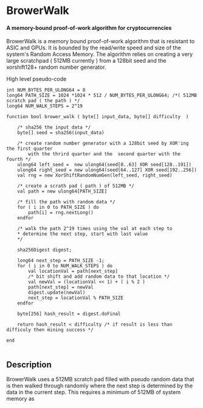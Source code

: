# BrowerWalk
#### A memory-bound proof-of-work algorithm for cryptocurrencies

BrowerWalk is a memory bound proof-of-work algorithm that is resistant to ASIC and GPUs.  It is bounded by the read/write speed and size of the system's Random Access Memory.  The algorithm relies on creating a very large scratchpad ( 512MB currently ) from a 128bit seed and the xorshift128+ random number generator. 

High level pseudo-code

````
int NUM_BYTES_PER_ULONG64 = 8
long64 PATH_SIZE = 1024 *1024 * 512 / NUM_BYTES_PER_ULONG64; /*( 512MB scratch pad ( the path ) */
long64 NUM_WALK_STEPS = 2^19

function bool brower_walk ( byte[] input_data, byte[] difficulty  )

	/* sha256 the input data */
	byte[] seed = sha256(input_data)
	
	/* create random number generator with a 128bit seed by XOR'ing the first quarter 
	    with the thrird quarter and the  second quarter with the fourth */
	ulong64 left_seed =  new ulong64(seed[0..63] XOR seed[128..191])
	ulong64 right_seed = new ulong64(seed[64..127] XOR seed[192..256])
	val rng = new XorShiftRandomNumGen(left_seed, right_seed)
	
	/* create a scrath pad ( path ) of 512MB */
	val path = new ulong64[PATH_SIZE]
	
	/* fill the path with random data */
	for ( i in 0 to PATH_SIZE ) do
		path[i] = rng.nextLong()
	endfor
	
	/* walk the path 2^19 times using the val at each step to 
	* determine the next step, start with last value
	*/
	
	sha256Digest digest;
	
	long64 next_step = PATH_SIZE -1;
	for ( i in 0 to NUM_WALK_STEPS ) do
		val locationVal = path[next_step]
		/* bit shift and add random data to that location */
		val newVal = (locationVal << 1) + ( i % 2 )
		path[next_step] = newVal
		digest.update(newVal)
		next_step = locationVal % PATH_SIZE
	endfor
		
	byte[256] hash_result = digest.doFinal
	
	return hash_result < difficulty /* if result is less than difficuly then mining success */
	
end
		
````

## Description ##

BrowerWalk uses a 512MB scratch pad filled with pseudo random data that is then walked through randomly where the next step is determined by the data in the current step.  This requires a minimum of 512MB of system memory as 


